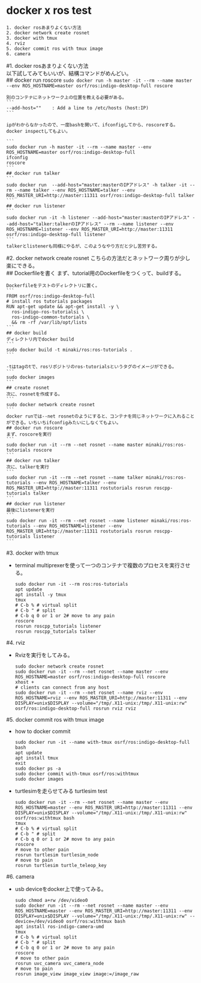 # docker x ros test
    1. docker rosあまりよくない方法
    2. docker network create rosnet
    3. docker with tmux
    4. rviz
    5. docker commit ros with tmux image
    6. camera

#1. docker rosあまりよくない方法  
    以下試してみてもいいが、結構コマンドがめんどい。    
    ## docker run roscore
    ```
    sudo docker run -h master -it --rm --name master --env ROS_HOSTNAME=master osrf/ros:indigo-desktop-full roscore
    ```

    別のコンテナにネットワーク上の位置を教える必要がある。  
    ```
    --add-host=""    : Add a line to /etc/hosts (host:IP)
    ```

    ipがわからなかったので、一度bashを開いて、ifconfigしてから、roscoreする。  
    docker inspectしてもよい。

    ```
    sudo docker run -h master -it --rm --name master --env ROS_HOSTNAME=master osrf/ros:indigo-desktop-full  
    ifconfig  
    roscore  
    ```
    ## docker run talker
    ```
    sudo docker run  --add-host="master:masterのIPアドレス" -h talker -it --rm --name talker --env ROS_HOSTNAME=talker --env ROS_MASTER_URI=http://master:11311 osrf/ros:indigo-desktop-full talker
    ```
    ## docker run listener
    ```
    sudo docker run -it -h listener --add-host="master:masterのIPアドレス" --add-host="talker:talkerのIPアドレス" --rm --name listener --env ROS_HOSTNAME=listener --env ROS_MASTER_URI=http://master:11311 osrf/ros:indigo-desktop-full listener
    ```
    talkerとlistenerも同様にやるが、このようなやり方だと少し苦労する。  

#2. docker network create rosnet
    こちらの方法だとネットワーク周りが少し楽にできる。  
    ## Dockerfileを書く
    まず、tutorial用のDockerfileをつくって、buildする。  

    Dockerfileをテストのディレクトリに置く。  
    ```
    FROM osrf/ros:indigo-desktop-full
    # install ros tutorials packages
    RUN apt-get update && apt-get install -y \
      ros-indigo-ros-tutorialsi \
      ros-indigo-common-tutorials \
      && rm -rf /var/lib/opt/lists
    ```
    ## docker build
    ディレクトリ内でdocker build
    ```
    sudo docker build -t minaki/ros:ros-tutorials .
    ```

    -tはtagのtで、rosリポジトリのros-tutorialsというタグのイメージができる。  
    ```
    sudo docker images
    ```
    ## create rosnet
    次に、rosnetを作成する。
    ```
    sudo docker network create rosnet
    ```
    docker runでは--net rosnetのようにすると、コンテナを同じネットワークに入れることができる。いちいちifconfigみたいにしなくてもよい。  
    ## docker run roscore
    まず、roscoreを実行  
    ```
    sudo docker run -it --rm --net rosnet --name master minaki/ros:ros-tutorials roscore 
    ```
    ## docker run talker
    次に、talkerを実行  
    ```
    sudo docker run -it --rm --net rosnet --name talker minaki/ros:ros-tutorials --env ROS_HOSTNAME=talker --env ROS_MASTER_URI=http://master:11311 rostutorials rosrun roscpp-tutorials talker
    ```
    ## docker run listener
    最後にlistenerを実行
    ```
    sudo docker run -it --rm --net rosnet --name listener minaki/ros:ros-tutorials --env ROS_HOSTNAME=listener --env ROS_MASTER_URI=http://master:11311 rostutorials rosrun roscpp-tutorials listener
    ```
#3. docker with tmux
  * terminal multiprexerを使って一つのコンテナで複数のプロセスを実行させる。
    ```
    sudo docker run -it --rm ros:ros-tutorials
    apt update
    apt install -y tmux
    tmux
    # C-b % # virtual split
    # C-b " # split
    # C-b q 0 or 1 or 2# move to any pain
    roscore
    rosrun roscpp_tutorials listener
    rosrun roscpp_tutorials talker
    ```

#4. rviz
  * Rvizを実行をしてみる。
    ```
    sudo docker network create rosnet
    sudo docker run -it --rm --net rosnet --name master --env ROS_HOSTNAME=master osrf/ros:indigo-desktop-full roscore
    xhost +
    # clients can connect from any host
    sudo docker run -it --rm --net rosnet --name rviz --env ROS_HOSTNAME=rviz --env ROS_MASTER_URI=http://master:11311 --env DISPLAY=unix$DISPLAY --volume="/tmp/.X11-unix:/tmp/.X11-unix:rw" osrf/ros:indigo-desktop-full rosrun rviz rviz
    ```

#5. docker commit ros with tmux image
  * how to docker commit
    ```
    sudo docker run -it --name with-tmux osrf/ros:indigo-desktop-full bash
    apt update 
    apt install tmux
    exit
    sudo docker ps -a
    sudo docker commit with-tmux osrf/ros:withtmux
    sudo docker images
    ```
  * turtlesimを走らせてみる
    turtlesim test
    ```
    sudo docker run -it --rm --net rosnet --name master --env ROS_HOSTNAME=master --env ROS_MASTER_URI=http://master:11311 --env DISPLAY=unix$DISPLAY --volume="/tmp/.X11-unix:/tmp/.X11-unix:rw" osrf/ros:withtmux bash
    tmux
    # C-b % # virtual split
    # C-b " # split
    # C-b q 0 or 1 or 2# move to any pain
    roscore
    # move to other pain
    rosrun turtlesim turtlesim_node
    # move to pain
    rosrun turtlesim turtle_teleop_key
    ```

#6. camera
  * usb deviceをdocker上で使ってみる。
    ```
    sudo chmod a+rw /dev/video0
    sudo docker run -it --rm --net rosnet --name master --env ROS_HOSTNAME=master --env ROS_MASTER_URI=http://master:11311 --env DISPLAY=unix$DISPLAY --volume="/tmp/.X11-unix:/tmp/.X11-unix:rw" --device=/dev/video0 osrf/ros:withtmux bash
    apt install ros-indigo-camera-umd
    tmux
    # C-b % # virtual split
    # C-b " # split
    # C-b q 0 or 1 or 2# move to any pain
    roscore
    # move to other pain
    rosrun uvc_camera uvc_camera_node
    # move to pain
    rosrun image_view image_view image:=/image_raw
    ```
